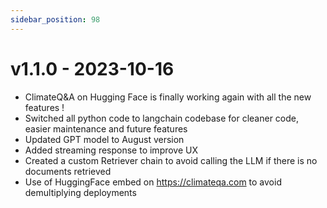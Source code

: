 ```yaml
---
sidebar_position: 98
---
```


# v1.1.0 - 2023-10-16

- ClimateQ&A on Hugging Face is finally working again with all the new features !
- Switched all python code to langchain codebase for cleaner code, easier maintenance and future features
- Updated GPT model to August version
- Added streaming response to improve UX
- Created a custom Retriever chain to avoid calling the LLM if there is no documents retrieved
- Use of HuggingFace embed on https://climateqa.com to avoid demultiplying deployments
     